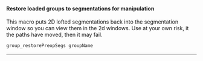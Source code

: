 #### Restore loaded groups to segmentations for manipulation

This macro puts 2D lofted segmentations back into the segmentation window so you can view them in the 2d windows. 
Use at your own risk, it the paths have moved, then it may fail.

```tcl
group_restorePreopSegs groupName
```

---
<br>
